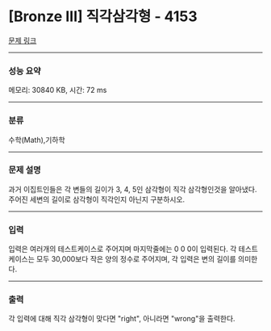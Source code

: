 # [Bronze III] 직각삼각형 - 4153

[문제 링크](https://www.acmicpc.net/problem/4153) 

---
### 성능 요약
메모리: 30840 KB, 시간: 72 ms

---
### 분류
수학(Math),기하학

---
### 문제 설명
<p>과거 이집트인들은 각 변들의 길이가 3, 4, 5인 삼각형이 직각 삼각형인것을 알아냈다. 주어진 세변의 길이로 삼각형이 직각인지 아닌지 구분하시오.</p>


---
### 입력
<p>입력은 여러개의 테스트케이스로 주어지며 마지막줄에는 0 0 0이 입력된다. 각 테스트케이스는 모두 30,000보다 작은 양의 정수로 주어지며, 각 입력은 변의 길이를 의미한다.</p>

---
### 출력 
<p>각 입력에 대해 직각 삼각형이 맞다면 "right", 아니라면 "wrong"을 출력한다.</p>
